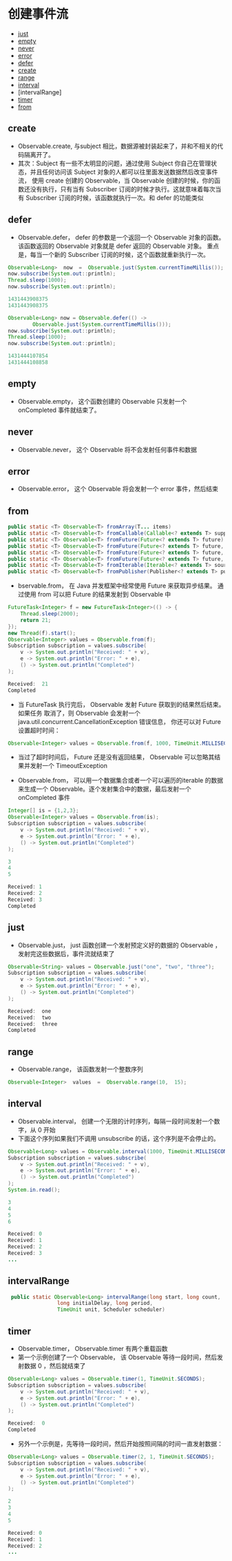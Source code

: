 # 创建事件流

- [just](#just)
- [empty](#empty)
- [never](#never)
- [error](#error)
- [defer](#defer)
- [create](#create)
- [range](#range)
- [interval](#interval)
- [intervalRange]
- [timer](#timer)
- [from](#from)

## create

- Observable.create, 与subject 相比，数据源被封装起来了，并和不相关的代码隔离开了。
- 其次：Subject 有一些不太明显的问题，通过使用 Subject 你自己在管理状态，并且任何访问该 Subject 对象的人都可以往里面发送数据然后改变事件流， 使用 create 创建的 Observable，当 Observable 创建的时候，你的函数还没有执行，只有当有 Subscriber 订阅的时候才执行。这就意味着每次当有 Subscriber 订阅的时候，该函数就执行一次。和 defer 的功能类似

## defer

- Observable.defer， defer 的参数是一个返回一个 Observable 对象的函数。该函数返回的 Observable 对象就是 defer 返回的 Observable 对象。 重点是，每当一个新的 Subscriber 订阅的时候，这个函数就重新执行一次。

```java
Observable<Long>  now  =  Observable.just(System.currentTimeMillis());
now.subscribe(System.out::println);
Thread.sleep(1000);
now.subscribe(System.out::println);

1431443908375
1431443908375

Observable<Long> now = Observable.defer(() ->
        Observable.just(System.currentTimeMillis()));
now.subscribe(System.out::println);
Thread.sleep(1000);
now.subscribe(System.out::println);

1431444107854
1431444108858

```

## empty

- Observable.empty， 这个函数创建的 Observable 只发射一个 onCompleted 事件就结束了。

## never

- Observable.never， 这个 Observable 将不会发射任何事件和数据

## error

- Observable.error， 这个 Observable 将会发射一个 error 事件，然后结束

## from

```java
public static <T> Observable<T> fromArray(T... items)
public static <T> Observable<T> fromCallable(Callable<? extends T> supplier)
public static <T> Observable<T> fromFuture(Future<? extends T> future)
public static <T> Observable<T> fromFuture(Future<? extends T> future, Scheduler scheduler)
public static <T> Observable<T> fromFuture(Future<? extends T> future, long timeout, TimeUnit unit)
public static <T> Observable<T> fromFuture(Future<? extends T> future, long timeout, TimeUnit unit, Scheduler scheduler)
public static <T> Observable<T> fromIterable(Iterable<? extends T> source)
public static <T> Observable<T> fromPublisher(Publisher<? extends T> publisher)
```

- bservable.from， 在 Java 并发框架中经常使用 Future 来获取异步结果。 通过使用 from 可以把 Future 的结果发射到 Observable 中

```java
FutureTask<Integer> f = new FutureTask<Integer>(() -> {
    Thread.sleep(2000);
    return 21;
});
new Thread(f).start();
Observable<Integer> values = Observable.from(f);
Subscription subscription = values.subscribe(
    v -> System.out.println("Received: " + v),
    e -> System.out.println("Error: " + e),
    () -> System.out.println("Completed")
);

Received:  21
Completed
```

- 当 FutureTask 执行完后， Observable 发射 Future 获取到的结果然后结束。如果任务 取消了，则 Observable 会发射一个 java.util.concurrent.CancellationException 错误信息， 你还可以对 Future 设置超时时间：

```java
Observable<Integer> values = Observable.from(f, 1000, TimeUnit.MILLISECONDS);
```

- 当过了超时时间后， Future 还是没有返回结果， Observable 可以忽略其结果并发射一个 TimeoutException

- Observable.from， 可以用一个数据集合或者一个可以遍历的iterable 的数据来生成一个 Observable。逐个发射集合中的数据，最后发射一个 onCompleted 事件

```java
Integer[] is = {1,2,3};
Observable<Integer> values = Observable.from(is);
Subscription subscription = values.subscribe(
    v -> System.out.println("Received: " + v),
    e -> System.out.println("Error: " + e),
    () -> System.out.println("Completed")
);

3
4
5

Received: 1
Received: 2
Received: 3
Completed

```

## just

- Observable.just， just 函数创建一个发射预定义好的数据的 Observable ，发射完这些数据后，事件流就结束了

```java
Observable<String> values = Observable.just("one", "two", "three");
Subscription subscription = values.subscribe(
    v -> System.out.println("Received: " + v),
    e -> System.out.println("Error: " + e),
    () -> System.out.println("Completed")
);

Received:  one
Received:  two
Received:  three
Completed
```

## range

- Observable.range， 该函数发射一个整数序列

```java
Observable<Integer>  values  =  Observable.range(10,  15);
```

## interval

- Observable.interval， 创建一个无限的计时序列，每隔一段时间发射一个数字，从 0 开始
- 下面这个序列如果我们不调用 unsubscribe 的话，这个序列是不会停止的。

```java
Observable<Long> values = Observable.interval(1000, TimeUnit.MILLISECONDS);
Subscription subscription = values.subscribe(
    v -> System.out.println("Received: " + v),
    e -> System.out.println("Error: " + e),
    () -> System.out.println("Completed")
);
System.in.read();

3
4
5
6

Received: 0
Received: 1
Received: 2
Received: 3
...
```

## intervalRange

```java
 public static Observable<Long> intervalRange(long start, long count,
                long initialDelay, long period,
                TimeUnit unit, Scheduler scheduler)
```

## timer

- Observable.timer， Observable.timer 有两个重载函数
- 第一个示例创建了一个 Observable， 该 Observable 等待一段时间，然后发射数据 0 ，然后就结束了

```java
Observable<Long> values = Observable.timer(1, TimeUnit.SECONDS);
Subscription subscription = values.subscribe(
    v -> System.out.println("Received: " + v),
    e -> System.out.println("Error: " + e),
    () -> System.out.println("Completed")
);

Received:  0
Completed
```

- 另外一个示例是，先等待一段时间，然后开始按照间隔的时间一直发射数据：

```java
Observable<Long> values = Observable.timer(2, 1, TimeUnit.SECONDS);
Subscription subscription = values.subscribe(
    v -> System.out.println("Received: " + v),
    e -> System.out.println("Error: " + e),
    () -> System.out.println("Completed")
);

2
3
4
5

Received: 0
Received: 1
Received: 2
...
```


